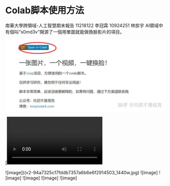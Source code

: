 # Colab脚本使用方法
南華大學跨領域-人工智慧期末報告 11218122 李冠霖 10924251 林旂宇
AI領域中有個叫“s0md3v”開源了一個用單圖就能做換臉影片的項目。

![image](v2-e9266f950524950750ce2393b4727139_1440w.jpg)

[![Open In Colab](2e7d3d0c-ff8f-11ed-9445-3230499d93ea-v1_f4_t2_4MeL38Rc.mp4)

![image])(v2-94a7325c17fddb7357a6b6e6f2914503_1440w.jpg)
![image]
![image]
![image]
![image]
![image]
